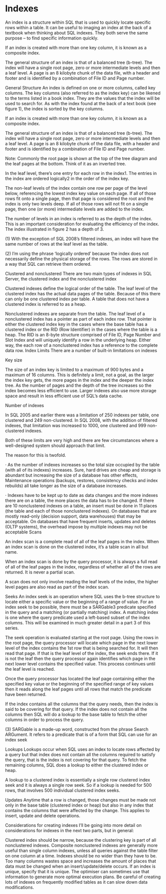 # Indexes
An index is a structure within SQL that is used to quickly locate specific rows within a table. It can be useful to imaging an index at the back of a textbook when thinking about SQL indexes. They both serve the same purpose – to find specific information quickly.

If an index is created with more than one key column, it is known as a composite index.

The general structure of an index is that of a balanced tree (b-tree). The index will have a single root page, zero or more intermediate levels and then a leaf level. A page is an 8 kilobyte chunk of the data file, with a header and footer and is identified by a combination of File ID and Page number.

General Structure
An index is defined on one or more columns, called key columns. The key columns (also referred to as the index key) can be likened to the terms listed in a book index. They are the values that the index will be used to search for. As with the index found at the back of a text book (see figure 1), the index is sorted by the key columns.

If an index is created with more than one key column, it is known as a composite index.

The general structure of an index is that of a balanced tree (b-tree). The index will have a single root page, zero or more intermediate levels and then a leaf level. A page is an 8 kilobyte chunk of the data file, with a header and footer and is identified by a combination of File ID and Page number.

Note: Commonly the root page is shown at the top of the tree diagram and the leaf pages at the bottom. Think of it as an inverted tree.

In the leaf level, there’s one entry for each row in the index1. The entries in the index are ordered logically2 in the order of the index key.

The non-leaf levels of the index contain one row per page of the level below, referencing the lowest index key value on each page.  If all of those rows fit onto a single page, then that page is considered the root and the index is only two levels deep. If all of those rows will not fit on a single page, then one (or more) intermediate levels are added to the index.

The number of levels in an index is referred to as the depth of the index. This is an important consideration for evaluating the efficiency of the index. The index illustrated in figure 2 has a depth of 3.

(1)   With the exception of SQL 2008’s filtered indexes, an index will have the same number of rows at the leaf level as the table.

(2)   I’m using the phrase ‘logically ordered’ because the index does not necessarily define the physical storage of the rows. The rows are stored in a way that SQL can retrieve them ordered.

Clustered and nonclustered
There are two main types of indexes in SQL Server, the clustered index and the nonclustered index

Clustered indexes define the logical order of the table. The leaf level of the clustered index has the actual data pages of the table. Because of this there can only be one clustered index per table. A table that does not have a clustered index is referred to as a heap.

Nonclustered indexes are separate from the table. The leaf level of a nonclustered index has a pointer as part of each index row. That pointer is either the clustered index key in the cases where the base table has a clustered index or the RID (Row Identifier) in the cases where the table is a heap. The RID is an 8-byte structure comprised of File ID, Page Number and Slot Index and will uniquely identify a row in the underlying heap. Either way, the each row of a nonclustered index has a reference to the complete data row.
Index Limits
There are a number of built-in limitations on indexes

Key size

The size of an index key is limited to a maximum of 900 bytes and a maximum of 16 columns. This is definitely a limit, not a goal, as the larger the index key gets, the more pages in the index and the deeper the index tree. As the number of pages and the depth of the tree increases so the index becomes less efficient to use. Larger indexes also use more storage space and result in less efficient use of SQL’s data cache.

Number of indexes

In SQL 2005 and earlier there was a limitation of 250 indexes per table, one clustered and 249 non-clustered. In SQL 2008, with the addition of filtered indexes, that limitation was increased to 1000, one clustered and 999 non-clustered indexes.

Both of these limits are very high and there are few circumstances where a well-designed system should approach that limit.

The reason for this is twofold.

·        As the number of indexes increases so the total size occupied by the table (with all of its indexes) increases. Sure, hard drives are cheap and storage is abundant but increasing the size of a database has other effects, Maintenance operations (backups, restores, consistency checks and index rebuilds) all take longer as the size of a database increases.

·        Indexes have to be kept up to date as data changes and the more indexes there are on a table, the more places the data has to be changed. If there are 10 nonclustered indexes on a table, an insert must be done in 11 places (the table and each of those nonclustered indexes). On databases that are mostly read-only (decision support, data warehouses) that may be acceptable. On databases that have frequent inserts, updates and deletes (OLTP systems), the overhead impose by multiple indexes may not be acceptable
Scans

An index scan is a complete read of all of the leaf pages in the index. When an index scan is done on the clustered index, it’s a table scan in all but name.

When an index scan is done by the query processor, it is always a full read of all of the leaf pages in the index, regardless of whether all of the rows are returned. It is never a partial scan.

A scan does not only involve reading the leaf levels of the index, the higher level pages are also read as part of the index scan.


Seeks
An index seek is an operation where SQL uses the b-tree structure to locate either a specific value or the beginning of a range of value. For an index seek to be possible, there must be a SARGable3 predicate specified in the query and a matching (or partially matching) index. A matching index is one where the query predicate used a left-based subset of the index columns. This will be examined in much greater detail in a part 3 of this series.

The seek operation is evaluated starting at the root page. Using the rows in the root page, the query processor will locate which page in the next lower level of the index contains the 1st row that is being searched for. It will then read that page. If that is the leaf level of the index, the seek ends there. If it is not the leaf then the query processor again identifies which page in the next lower level contains the specified value. This process continues until the leaf level is reached.

Once the query processor has located the leaf page containing either the specified key value or the beginning of the specified range of key values then it reads along the leaf pages until all rows that match the predicate have been returned.

If the index contains all the columns that the query needs, then the index is said to be covering for that query. If the index does not contain all the columns then SQL will do a lookup to the base table to fetch the other columns in order to process the query.

(3)   SARGable is a made-up word, constructed from the phrase Search ARGument. It refers to a predicate that is of a form that SQL can use for an index seek

Lookups
Lookups occur when SQL uses an index to locate rows affected by a query but that index does not contain all the columns required to satisfy the query, that is the index is not covering for that query. To fetch the remaining columns, SQL does a lookup to either the clustered index or heap.

A lookup to a clustered index is essentially a single row clustered index seek and it is always a single row seek. So if a lookup is needed for 500 rows, that involves 500 individual clustered index seeks.

Updates
Anytime that a row is changed, those changes must be made not only in the base table (clustered index or heap) but also in any index that contains the columns that were affected by the change.  This applies to insert, update and delete operations.

Considerations for creating indexes
I’ll be going into more detail on considerations for indexes in the next two parts, but in general:

Clustered index should be narrow, because the clustering key is part of all nonclustered indexes.
Composite nonclustered indexes are generally more useful than single column indexes, unless all queries against the table filter on one column at a time.
Indexes should be no wider than they have to be. Too many columns wastes space and increases the amount of places that data must be changed when an insert/update/delete occurs.
If an index is unique, specify that it is unique. The optimiser can sometimes use that information to generate more optimal execution plans.
Be careful of creating lots of indexes on frequently modified tables as it can slow down data modifications.
